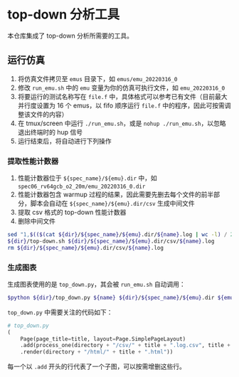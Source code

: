 # top-down 分析工具

本仓库集成了 top-down 分析所需要的工具。

## 运行仿真

1. 将仿真文件拷贝至 `emus` 目录下，如 `emus/emu_20220316_0`
2. 修改 `run_emu.sh` 中的 `emu` 变量为你的仿真可执行文件，如 `emu_20220316_0`
3. 将要运行的测试名称写在 `file.f` 中，具体格式可以参考已有文件（目前最大并行度设置为 16 个 emus，以 fifo 顺序运行 `file.f` 中的程序，因此可按需调整该文件的内容）
4. 在 tmux/screen 中运行 `./run_emu.sh`，或是 `nohup ./run_emu.sh`，以忽略退出终端时的 hup 信号
5. 运行结束后，将自动进行下列操作

### 提取性能计数器

1. 性能计数器位于 `${spec_name}/${emu}.dir` 中，如 `spec06_rv64gcb_o2_20m/emu_20220316_0.dir`
2. 性能计数器包含 warmup 过程的结果，因此需要先删去每个文件的前半部分，脚本会自动在 `${spec_name}/${emu}.dir/csv` 生成中间文件
3. 提取 csv 格式的 top-down 性能计数器
4. 删除中间文件

```bash
sed "1,$(($(cat ${dir}/${spec_name}/${emu}.dir/${name}.log | wc -l) / 2))d" ${dir}/${spec_name}/${emu}.dir/${name}.log >${dir}/${spec_name}/${emu}.dir/csv/${name}.log
${dir}/top-down.sh ${dir}/${spec_name}/${emu}.dir/csv/${name}.log
rm ${dir}/${spec_name}/${emu}.dir/csv/${name}.log
```

### 生成图表

生成图表使用的是 `top_down.py`，其会被 `run_emu.sh` 自动调用：

```bash
$python ${dir}/top_down.py ${name} ${dir}/${spec_name}/${emu}.dir ${emu} # python ./top_down.py title dir suffix
```

`top_down.py` 中需要关注的代码如下：

```python
# top_down.py
(
    Page(page_title=title, layout=Page.SimplePageLayout)
    .add(process_one(directory + "/csv/" + title + ".log.csv", title + "_" + suffix))
    .render(directory + "/html/" + title + ".html"))
```

每一个以 `.add` 开头的行代表了一个子图，可以按需增删这些行。
